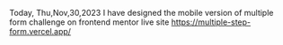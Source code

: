 Today, Thu,Nov,30,2023 I have designed the mobile version of multiple form challenge on frontend mentor 
live site https://multiple-step-form.vercel.app/